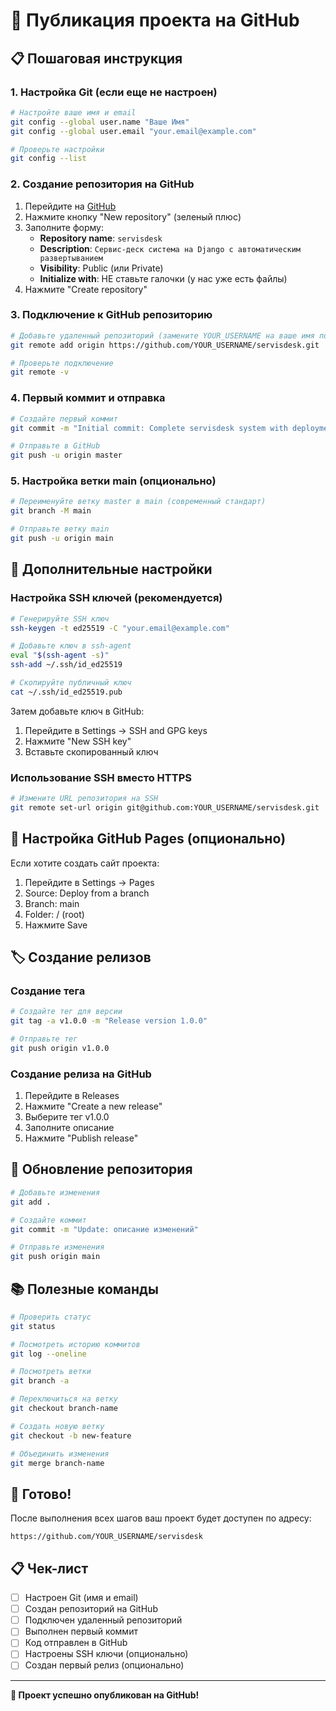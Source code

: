 # 🚀 Публикация проекта на GitHub

## 📋 Пошаговая инструкция

### **1. Настройка Git (если еще не настроен)**

```bash
# Настройте ваше имя и email
git config --global user.name "Ваше Имя"
git config --global user.email "your.email@example.com"

# Проверьте настройки
git config --list
```

### **2. Создание репозитория на GitHub**

1. Перейдите на [GitHub](https://github.com)
2. Нажмите кнопку "New repository" (зеленый плюс)
3. Заполните форму:
   - **Repository name**: `servisdesk`
   - **Description**: `Сервис-деск система на Django с автоматическим развертыванием`
   - **Visibility**: Public (или Private)
   - **Initialize with**: НЕ ставьте галочки (у нас уже есть файлы)
4. Нажмите "Create repository"

### **3. Подключение к GitHub репозиторию**

```bash
# Добавьте удаленный репозиторий (замените YOUR_USERNAME на ваше имя пользователя)
git remote add origin https://github.com/YOUR_USERNAME/servisdesk.git

# Проверьте подключение
git remote -v
```

### **4. Первый коммит и отправка**

```bash
# Создайте первый коммит
git commit -m "Initial commit: Complete servisdesk system with deployment scripts"

# Отправьте в GitHub
git push -u origin master
```

### **5. Настройка ветки main (опционально)**

```bash
# Переименуйте ветку master в main (современный стандарт)
git branch -M main

# Отправьте ветку main
git push -u origin main
```

## 🔧 Дополнительные настройки

### **Настройка SSH ключей (рекомендуется)**

```bash
# Генерируйте SSH ключ
ssh-keygen -t ed25519 -C "your.email@example.com"

# Добавьте ключ в ssh-agent
eval "$(ssh-agent -s)"
ssh-add ~/.ssh/id_ed25519

# Скопируйте публичный ключ
cat ~/.ssh/id_ed25519.pub
```

Затем добавьте ключ в GitHub:
1. Перейдите в Settings → SSH and GPG keys
2. Нажмите "New SSH key"
3. Вставьте скопированный ключ

### **Использование SSH вместо HTTPS**

```bash
# Измените URL репозитория на SSH
git remote set-url origin git@github.com:YOUR_USERNAME/servisdesk.git
```

## 📝 Настройка GitHub Pages (опционально)

Если хотите создать сайт проекта:

1. Перейдите в Settings → Pages
2. Source: Deploy from a branch
3. Branch: main
4. Folder: / (root)
5. Нажмите Save

## 🏷️ Создание релизов

### **Создание тега**

```bash
# Создайте тег для версии
git tag -a v1.0.0 -m "Release version 1.0.0"

# Отправьте тег
git push origin v1.0.0
```

### **Создание релиза на GitHub**

1. Перейдите в Releases
2. Нажмите "Create a new release"
3. Выберите тег v1.0.0
4. Заполните описание
5. Нажмите "Publish release"

## 🔄 Обновление репозитория

```bash
# Добавьте изменения
git add .

# Создайте коммит
git commit -m "Update: описание изменений"

# Отправьте изменения
git push origin main
```

## 📚 Полезные команды

```bash
# Проверить статус
git status

# Посмотреть историю коммитов
git log --oneline

# Посмотреть ветки
git branch -a

# Переключиться на ветку
git checkout branch-name

# Создать новую ветку
git checkout -b new-feature

# Объединить изменения
git merge branch-name
```

## 🎯 Готово!

После выполнения всех шагов ваш проект будет доступен по адресу:
```
https://github.com/YOUR_USERNAME/servisdesk
```

## 📋 Чек-лист

- [ ] Настроен Git (имя и email)
- [ ] Создан репозиторий на GitHub
- [ ] Подключен удаленный репозиторий
- [ ] Выполнен первый коммит
- [ ] Код отправлен в GitHub
- [ ] Настроены SSH ключи (опционально)
- [ ] Создан первый релиз (опционально)

---

**🎉 Проект успешно опубликован на GitHub!**
